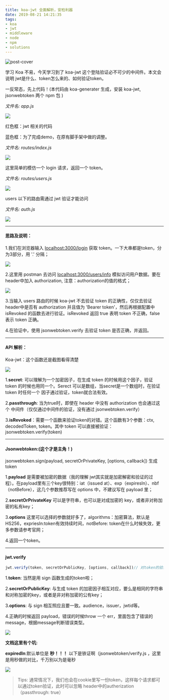 ```yaml
---
title: koa-jwt 全面解析，安检利器
date: 2019-08-21 14:21:35
tags: 
- koa
- jwt
- middleware
- node
- npm
- solutions
---
```

![post-cover](/images/covers/jwt-cover.png)

学习 Koa 不易，今天学习到了 koa-jwt 这个登陆验证必不可少的中间件。本文会说明 jwt是什么、token怎么来的、如何验证token。

一反常态，先上代码！(本代码由 koa-generater 生成，安装 koa-jwt,  jsonwebtoken 两个 npm 包 )

*文件名: app.js*

![](jwt1.png)

红色框：jwt 相关的代码

蓝色框：为了完成demo，在原有脚手架中做的调整。

 

*文件名: routes/index.js*

![](jwt2.png)

这里简单的模仿一个 login 请求，返回一个 token。

 

*文件名: routes/users.js*

![](jwt3.0.png)

users 以下的路由需通过 jwt 验证才能访问

*文件名: auth.js*

![](jwt3.png)

 
---
#### **思路及说明：**

1.我们在浏览器输入 [localhost:3000/login](localhost:3000/login) 获取 token。一下大串都是token，分为3部分，用 '.' 分隔；

![](jwt4.png)

2.这里用 postman 去访问 [localhost:3000/users/info](localhost:3000/users/info) 模拟访问用户数据。要在 header中加入 authorization, 注意：authorization的值的格式；

![](jwt5.png)

 

3.当输入 users 路由的时候 koa-jwt 不去验证 token 的正确性，仅仅去验证header中是否有 authorization 并且值为 'Bearer token'，然后再根据配置中 isRevoked 的函数去进行验证。isRevoked 返回 true 表明 token 不正确，false 表示 token 正确。

4.在验证中，使用  jsonwebtoken.verify 去验证 token 是否正确，并返回。

 
---
#### **API 解析：**

Koa-jwt：这个函数还是截图看得清楚

![](jwt6.png)

1.**secret**: 可以理解为一个加密因子，在生成 token 的时候用这个因子，验证 token 的时候也用同一个。Serect 可以是数组，当secret是一个数组时，在验证 token 时任何一个 因子通过验证，token就合法有效。

2.**passthrough**: 当为true时，即使在 header 中没有 authorization 也会通过这个 中间件（仅仅通过中间件的验证，没有通过 jsonwebtoken.verify）

3.**isRevoked**：需要一个函数来验证token的对错。这个函数有3个参数：ctx, decodedToken, token。其中 token 可以直接被验证： jsonwebtoken.verify(token)

 
---
#### **Jsonwebtoken:(这个才是主角！)**

jsonwebtoken.sign(payload, secretOrPrivateKey, [options, callback]) 生成 token

1.**payload** 是需要被加密的数据（我的理解 jwt其实就是加密解密和验证的过程）。在payload里有三个key很特别：iat（issued at）、exp（expiresIn）、nbf（notBefore），这几个参数推荐写在 options 中，不建议写在 payload 里；

2.**secretOrPrivateKey** 可以是字符串，也可以是对成加密的 key，或者非对称加密的私有key；

3.**options** 这里可以选择的参数就好多了，algorithms：加密算法，默认是HS256，expriesIn:token有效持续时间，notBefore: token在什么时候失效，更多参数请参考官网；

4.返回一个token。
 
---
#### **jwt.verify**
```js
jwt.verify(token, secretOrPublicKey, [options, callback])// 对token的验证
```

1.**token**: 当然是用 sign 函数生成的token啦；

2.**secretOrPublicKey**: 与生成 token 的加密因子相互对应，要么是相同的字符串和对称加密的key，或者是非对称加密的公有key；

3.**options**: 与 sign 相互照应且要一致。audience，issuer，jwtid等。

4.正确的时候返回 payload，错误的时候throw 一个 err，里面包含了错误的message，根据message判断错误类型。

![](jwt7.png)

 

**文档这里有个坑:**

**expiredIn**:默认单位是 **秒！！！** 以下是铁证啊（jsonwebtoken/verify.js ，这里是用秒做的对比，千万别以为是毫秒

![](jwt8.png)

 

> Tips: 通常情况下，我们也会在cookie里写一份token，这样每个请求都可以通过token验证，此时可以忽略 header中的autherization（passthrough: true）
